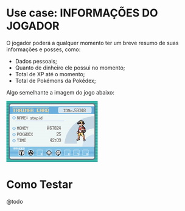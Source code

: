 # Use case: INFORMAÇÕES DO JOGADOR

O jogador poderá a qualquer momento ter um breve resumo de suas informações e posses, como:
- Dados pessoais;
- Quanto de dinheiro ele possui no momento;
- Total de XP até o momento;
- Total de Pokémons da Pokédex;

Algo semelhante a imagem do jogo abaixo:

![Pokémon Gold Logo](./profile.png)

# Como Testar

@todo